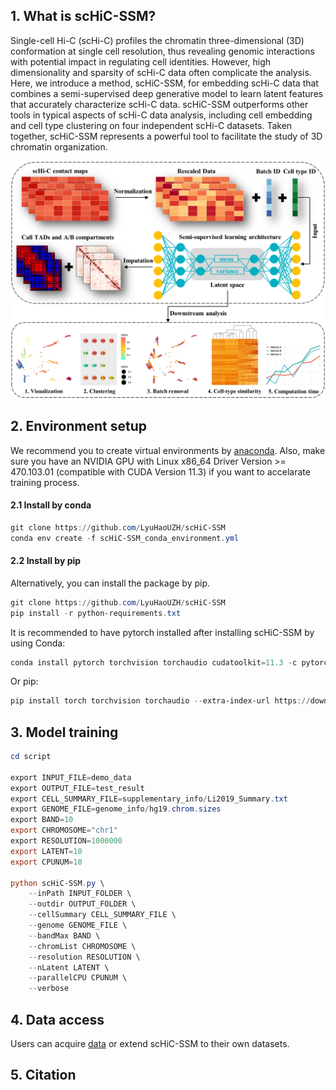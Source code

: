 ﻿

## 1. What is scHiC-SSM?

Single-cell Hi-C (scHi-C) profiles the chromatin three-dimensional (3D) conformation at single cell resolution, thus revealing genomic interactions with potential impact in regulating cell identities. However, high dimensionality and sparsity of scHi-C data often complicate the analysis. Here, we introduce a method, scHiC-SSM, for embedding scHi-C data that combines a semi-supervised deep generative model to learn latent features that accurately characterize scHi-C data. scHiC-SSM outperforms other tools in typical aspects of scHi-C data analysis, including cell embedding and cell type clustering on four independent scHi-C datasets. Taken together, scHiC-SSM represents a powerful tool to facilitate the study of 3D chromatin organization.

![image](https://github.com/LyuHaoUZH/scHiC-SSM/blob/main/img/flowchart.png)

## 2. Environment setup
We recommend you to create virtual environments by [anaconda](https://docs.anaconda.com/anaconda/install/linux/). Also, make sure you have an NVIDIA GPU with Linux x86_64 Driver Version >= 470.103.01 (compatible with CUDA Version 11.3) if you want to accelarate training process.
#### 2.1 Install by conda

```powershell
git clone https://github.com/LyuHaoUZH/scHiC-SSM
conda env create -f scHiC-SSM_conda_environment.yml
```
#### 2.2 Install by pip
Alternatively, you can install the package by pip.

```powershell
git clone https://github.com/LyuHaoUZH/scHiC-SSM
pip install -r python-requirements.txt
```
It is recommended to have pytorch installed after installing scHiC-SSM by using Conda:
```powershell
conda install pytorch torchvision torchaudio cudatoolkit=11.3 -c pytorch
```
Or pip:
```powershell
pip install torch torchvision torchaudio --extra-index-url https://download.pytorch.org/whl/cu113
```
## 3. Model training

```powershell
cd script

export INPUT_FILE=demo_data
export OUTPUT_FILE=test_result
export CELL_SUMMARY_FILE=supplementary_info/Li2019_Summary.txt
export GENOME_FILE=genome_info/hg19.chrom.sizes
export BAND=10
export CHROMOSOME="chr1"
export RESOLUTION=1000000
export LATENT=10
export CPUNUM=10

python scHiC-SSM.py \
    --inPath INPUT_FOLDER \
    --outdir OUTPUT_FOLDER \
    --cellSummary CELL_SUMMARY_FILE \
    --genome GENOME_FILE \
    --bandMax BAND \
    --chromList CHROMOSOME \
    --resolution RESOLUTION \
    --nLatent LATENT \
    --parallelCPU CPUNUM \
    --verbose
```
## 4. Data access
Users can acquire [data](https://drive.google.com/drive/folders/1fcq1gKC1OO89tFd3bEEtAWgnveJesSyG?usp=sharing%20Dependencies) or extend scHiC-SSM to their own datasets.
## 5. Citation
